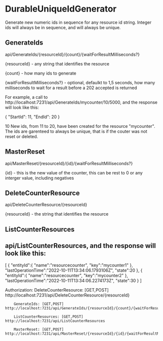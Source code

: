 # DurableUniqueIdGenerator
Generate new numeric ids in sequence for any resource id string. Integer ids will always be in sequence, and will always be unique.

## GenerateIds

api/GenerateIds/{resourceId}/{count}/{waitForResultMilliseconds?}

{resourceId} - any string that identifies the resource

{count} - how many ids to generate

{waitForResultMilliseconds?} - optional, defaulkt to 1,5 seconds, how many milliseconds to wait for a result before a 202 accepted is returned

For example, a call to http://localhost:7231/api/GenerateIds/mycounter/10/5000, and the response will look like this:

{
    "StartId": 11,
    "EndId": 20
}

10 New ids, from 11 to 20, have been created for the resource "mycounter". The ids are garenteed to always be unique, that is if the couter was not reset or deleted.

## MasterReset

api/MasterReset/{resourceId}/{id}/{waitForResultMilliseconds?}

{id} - this is the new value of the counter, this can be rest to 0 or any interger value, including negatives

## DeleteCounterResource

api/DeleteCounterResource/{resourceId}

{resourceId} - the string that identifies the resource

## ListCounterResources
## api/ListCounterResources, and the response will look like this:

[
   {
      "entityId":{
         "name":"resourcecounter",
         "key":"mycounter1"
      },
      "lastOperationTime":"2022-10-11T13:34:06.1793106Z",
      "state":20
   },
   {
      "entityId":{
         "name":"resourcecounter",
         "key":"mycounter2"
      },
      "lastOperationTime":"2022-10-11T13:34:06.2274173Z",
      "state":30
   }
]

Authorization:
        DeleteCounterResource: [GET,POST] http://localhost:7231/api/DeleteCounterResource/{resourceId}

        GenerateIds: [GET,POST] http://localhost:7231/api/GenerateIds/{resourceId}/{count}/{waitForResultMilliseconds?}

        ListCounterResources: [GET,POST] http://localhost:7231/api/ListCounterResources

        MasterReset: [GET,POST] http://localhost:7231/api/MasterReset/{resourceId}/{id}/{waitForResultMilliseconds?}
